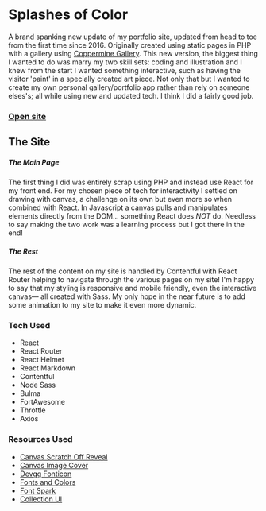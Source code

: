 # Splashes of Color
A brand spanking new update of my portfolio site, updated from head to toe from the first time since 2016. Originally created using static pages in PHP with a gallery using [Coppermine Gallery](https://coppermine-gallery.net/). This new version, the biggest thing I wanted to do was marry my two skill sets: coding and illustration and I knew from the start I wanted something interactive, such as having the visitor 'paint' in a specially created art piece. Not only that but I wanted to create my own personal gallery/portfolio app rather than rely on someone elses's; all while using new and updated tech. I think I did a fairly good job.

### [Open site](http://www.carolinenolasco.com/)

## The Site

##### The Main Page
The first thing I did was entirely scrap using PHP and instead use React for my front end. For my chosen piece of tech for interactivity  I settled on drawing with canvas, a challenge on its own but even more so when combined with React. In Javascript a canvas pulls and manipulates elements directly from the DOM... something React does _NOT_ do. Needless to say making the two work was a learning process but I got there in the end!

##### The Rest
The rest of the content on my site is handled by Contentful with React Router helping to navigate through the various pages on my site! I'm happy to say that my styling is responsive and mobile friendly, even the interactive canvas–– all created with Sass. My only hope in the near future is to add some animation to my site to make it even more dynamic.

### Tech Used

- React
- React Router
- React Helmet
- React Markdown
- Contentful
- Node Sass
- Bulma
- FortAwesome
- Throttle
- Axios

### Resources Used

- [Canvas Scratch Off Reveal](https://codemyui.com/html5-canvas-scratch-off-reveal-image-animation/)
- [Canvas Image Cover](https://codepen.io/supah/pen/BaNBmmw)
- [Devgg Fonticon](https://github.com/devgg/FontIcon)
- [Fonts and Colors](https://www.colorsandfonts.com/)
- [Font Spark](https://fontspark.app/)
- [Collection UI](http://collectui.com/challenges/sign-up)
